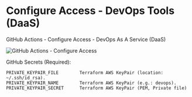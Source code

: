 # Configure Access - DevOps Tools (DaaS)
GitHub Actions - Configure Access - DevOps As A Service (DaaS)

![GitHub Actions - Configure Access](https://github.com/emvaldes/configure-access/workflows/GitHub%20Actions%20-%20Configure%20Access/badge.svg)

GitHub Secrets (Required):

```
PRIVATE_KEYPAIR_FILE        Terraform AWS KeyPair (location: ~/.ssh/id_rsa).
PRIVATE_KEYPAIR_NAME        Terraform AWS KeyPair (e.g.: devops).
PRIVATE_KEYPAIR_SECRET      Terraform AWS KeyPair (PEM, Private file)
```
